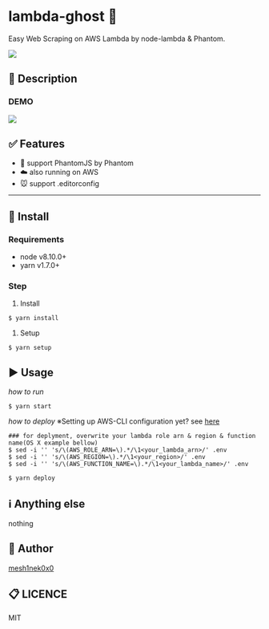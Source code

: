 # lambda-ghost :ghost:
Easy Web Scraping on AWS Lambda by node-lambda & Phantom.

![](https://img.shields.io/circleci/project/github/RedSparr0w/node-csgo-parser.svg)
<!-- add ci status badge -->

## :pushpin: Description

### DEMO

![](https://lh3.googleusercontent.com/w4LTLNkoZK5KtFh_dxA2dtgxXz7BA3T68muG3FJ8mRge-ZFX2Fx2NMqqs4QfvIP95i-jw_-3JoklBLHmHE1fx9VP-yVflY83igMeNSu_S_Y8Q1Ez-bSn9Qo70kCgpVWD1kHQBBVj8YANxRwYHKi9Vg5TG3OHUIm7Yv7x0bp32F7v4KJeLnmSyyAKXMXgFna0XH9_cFYYJHfHxNqj8v6gkyMZxTyc6Qc0fxBrYbDfQZMVIpW8MQ_U8oUelN9k15qBUzf5hGWJkmmuRHO-iZ8oaoSfN0XzkbGYL4Qf8cqe0wtK4pbgBwlkKgw9fW_r05vbkZv_OjLVh2T7Uk1BI-pLbuQYdM-5-N1Dke0emylMyT44siGPbmjF4vrmsmGIyTNhUtaJD7SaW26cTLnMCBR0LuhCFMYEd7ZMnHasnCNMGQpiCN_UPuEd0DFNQdQBfz7cKtgx7czTibvPXvox0CTAHefXu4Oh07t2xhuLJ3uEyK0c1uCE_jhmlNIC2KyFvPxCc0knIcp1XBBNLEl4IqHKWkpNfu-3YuB1YciqAnVdjPJCdX8vm86ATFIrSZtVlflSa7X8Gx6YB7PzIoSAv7-UOsspGMo6fCKCt3HnSlGIBijREHjai_i-ETjIkfjA06nNcANpMqp3Gi7Vf2DagpNRDk6q-5JPpL4=w737-h281-no)

## :white_check_mark: Features
- :ghost: support PhantomJS by Phantom
- :cloud: also running on AWS
- :mouse: support .editorconfig

---

## :floppy_disk: Install
### Requirements
<!-- show dependencies first -->
* node v8.10.0+
* yarn v1.7.0+

### Step
1. Install
```
$ yarn install
```
1. Setup
```
$ yarn setup
```

## :arrow_forward: Usage
*how to run*

```
$ yarn start
```

*how to deploy*
※Setting up AWS-CLI configuration yet? see [here](https://docs.aws.amazon.com/cli/latest/userguide/cli-config-files.html)

```
### for deplyment, overwrite your lambda role arn & region & function name(OS X example bellow)
$ sed -i '' 's/\(AWS_ROLE_ARN=\).*/\1<your_lambda_arn>/' .env
$ sed -i '' 's/\(AWS_REGION=\).*/\1<your_region>/' .env
$ sed -i '' 's/\(AWS_FUNCTION_NAME=\).*/\1<your_lambda_name>/' .env

$ yarn deploy
```
## :information_source: Anything else
nothing

## :pencil: Author
[mesh1nek0x0](https://github.com/mesh1nek0x0)

## :clipboard: LICENCE
MIT
